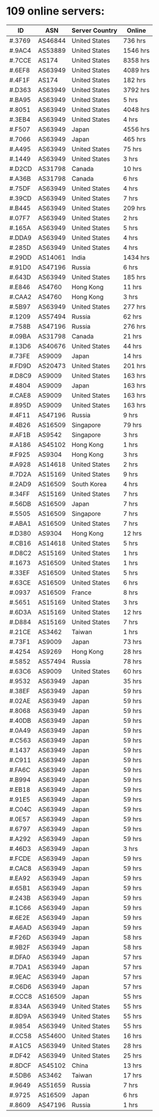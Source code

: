 # 109 online servers:

| ID | ASN | Server Country | Online |
| ------ | ------ | ------ | ------ |
| #.3769 | AS46844 | United States | 736 hrs |
| #.9AC4 | AS53889 | United States | 1546 hrs |
| #.7CCE | AS174 | United States | 8358 hrs |
| #.6EF8 | AS63949 | United States | 4089 hrs |
| #.4F1F | AS174 | United States | 182 hrs |
| #.D363 | AS63949 | United States | 3792 hrs |
| #.BA95 | AS63949 | United States | 5 hrs |
| #.8051 | AS63949 | United States | 4048 hrs |
| #.3EB4 | AS63949 | United States | 4 hrs |
| #.F507 | AS63949 | Japan | 4556 hrs |
| #.7066 | AS63949 | Japan | 465 hrs |
| #.A495 | AS63949 | United States | 75 hrs |
| #.1449 | AS63949 | United States | 3 hrs |
| #.D2CD | AS31798 | Canada | 10 hrs |
| #.A36B | AS31798 | Canada | 6 hrs |
| #.75DF | AS63949 | United States | 4 hrs |
| #.39CD | AS63949 | United States | 7 hrs |
| #.B445 | AS63949 | United States | 209 hrs |
| #.07F7 | AS63949 | United States | 2 hrs |
| #.165A | AS63949 | United States | 5 hrs |
| #.DDA9 | AS63949 | United States | 4 hrs |
| #.285D | AS63949 | United States | 4 hrs |
| #.29DD | AS14061 | India | 1434 hrs |
| #.91D0 | AS47196 | Russia | 6 hrs |
| #.643D | AS63949 | United States | 185 hrs |
| #.E846 | AS4760 | Hong Kong | 11 hrs |
| #.CAA2 | AS4760 | Hong Kong | 3 hrs |
| #.5B97 | AS63949 | United States | 277 hrs |
| #.1209 | AS57494 | Russia | 62 hrs |
| #.758B | AS47196 | Russia | 276 hrs |
| #.09BA | AS31798 | Canada | 21 hrs |
| #.13D6 | AS40676 | United States | 44 hrs |
| #.73FE | AS9009 | Japan | 14 hrs |
| #.FD9D | AS20473 | United States | 201 hrs |
| #.D8C9 | AS9009 | United States | 163 hrs |
| #.4804 | AS9009 | Japan | 163 hrs |
| #.CAE8 | AS9009 | United States | 163 hrs |
| #.895D | AS9009 | United States | 163 hrs |
| #.4F11 | AS47196 | Russia | 9 hrs |
| #.4B26 | AS16509 | Singapore | 79 hrs |
| #.AF1B | AS9542 | Singapore | 3 hrs |
| #.A186 | AS45102 | Hong Kong | 1 hrs |
| #.F925 | AS9304 | Hong Kong | 3 hrs |
| #.A928 | AS14618 | United States | 2 hrs |
| #.7D2A | AS15169 | United States | 9 hrs |
| #.2AD9 | AS16509 | South Korea | 4 hrs |
| #.34FF | AS15169 | United States | 7 hrs |
| #.56DB | AS16509 | Japan | 7 hrs |
| #.5505 | AS16509 | Singapore | 7 hrs |
| #.ABA1 | AS16509 | United States | 7 hrs |
| #.D380 | AS9304 | Hong Kong | 12 hrs |
| #.CB16 | AS14618 | United States | 5 hrs |
| #.D8C2 | AS15169 | United States | 1 hrs |
| #.1673 | AS16509 | United States | 1 hrs |
| #.33EF | AS16509 | United States | 5 hrs |
| #.63CE | AS16509 | United States | 6 hrs |
| #.0937 | AS16509 | France | 8 hrs |
| #.5651 | AS15169 | United States | 3 hrs |
| #.6D3A | AS15169 | United States | 12 hrs |
| #.D884 | AS15169 | United States | 7 hrs |
| #.21CE | AS3462 | Taiwan | 1 hrs |
| #.73F1 | AS9009 | Japan | 73 hrs |
| #.4254 | AS9269 | Hong Kong | 28 hrs |
| #.5852 | AS57494 | Russia | 78 hrs |
| #.63C6 | AS9009 | United States | 60 hrs |
| #.9532 | AS63949 | Japan | 35 hrs |
| #.38EF | AS63949 | Japan | 59 hrs |
| #.02AE | AS63949 | Japan | 59 hrs |
| #.8068 | AS63949 | Japan | 59 hrs |
| #.40DB | AS63949 | Japan | 59 hrs |
| #.0A49 | AS63949 | Japan | 59 hrs |
| #.C563 | AS63949 | Japan | 59 hrs |
| #.1437 | AS63949 | Japan | 59 hrs |
| #.C911 | AS63949 | Japan | 59 hrs |
| #.FA6C | AS63949 | Japan | 59 hrs |
| #.B994 | AS63949 | Japan | 59 hrs |
| #.EB18 | AS63949 | Japan | 59 hrs |
| #.91E5 | AS63949 | Japan | 59 hrs |
| #.C04C | AS63949 | Japan | 59 hrs |
| #.0E57 | AS63949 | Japan | 59 hrs |
| #.6797 | AS63949 | Japan | 59 hrs |
| #.A292 | AS63949 | Japan | 59 hrs |
| #.46D3 | AS63949 | Japan | 3 hrs |
| #.FCDE | AS63949 | Japan | 59 hrs |
| #.CAC8 | AS63949 | Japan | 59 hrs |
| #.EA92 | AS63949 | Japan | 59 hrs |
| #.65B1 | AS63949 | Japan | 59 hrs |
| #.243B | AS63949 | Japan | 59 hrs |
| #.1C66 | AS63949 | Japan | 59 hrs |
| #.6E2E | AS63949 | Japan | 59 hrs |
| #.A6AD | AS63949 | Japan | 59 hrs |
| #.F26D | AS63949 | Japan | 58 hrs |
| #.9B2F | AS63949 | Japan | 58 hrs |
| #.DFA0 | AS63949 | Japan | 57 hrs |
| #.7DA1 | AS63949 | Japan | 57 hrs |
| #.9EAC | AS63949 | Japan | 57 hrs |
| #.C6D6 | AS63949 | Japan | 57 hrs |
| #.CCC8 | AS16509 | Japan | 55 hrs |
| #.834A | AS63949 | United States | 55 hrs |
| #.8D9A | AS63949 | United States | 55 hrs |
| #.9854 | AS63949 | United States | 55 hrs |
| #.CC58 | AS54600 | United States | 16 hrs |
| #.A1C5 | AS63949 | United States | 28 hrs |
| #.DF42 | AS63949 | United States | 25 hrs |
| #.8DCF | AS45102 | China | 13 hrs |
| #.5DB6 | AS3462 | Taiwan | 17 hrs |
| #.9649 | AS51659 | Russia | 7 hrs |
| #.9725 | AS16509 | Japan | 6 hrs |
| #.8609 | AS47196 | Russia | 1 hrs |

